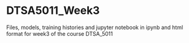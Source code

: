 # DTSA5011_Week3

Files, models, training histories and jupyter notebook in ipynb and html format for week3 of the course DTSA_5011

